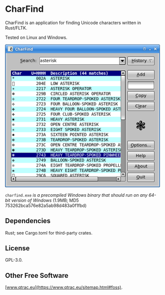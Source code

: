 # CharFind

CharFind is an application for finding Unicode characters written in
Rust/FLTK.

Tested on Linux and Windows.

![Screenshot](screenshot.png)

`charfind.exe` *is a precompiled Windows binary that should run on any
64-bit version of Windows* (1.9MB; MD5 753262bca576e82a5ab98d483a0f1fbd)

## Dependencies

Rust; see Cargo.toml for third-party crates.

## License

GPL-3.0.

## Other Free Software

[www.qtrac.eu](https://www.qtrac.eu/sitemap.html#foss).
